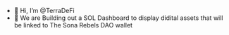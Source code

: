 - 👋 Hi, I’m @TerraDeFi
- 👀 We are Building out a SOL Dashboard to display didital assets that will be linked to The Sona Rebels DAO wallet



<!---
TerraDeFi/TerraDeFi is a ✨ special ✨ repository because its `README.md` (this file) appears on your GitHub profile.
You can click the Preview link to take a look at your changes.
--->
